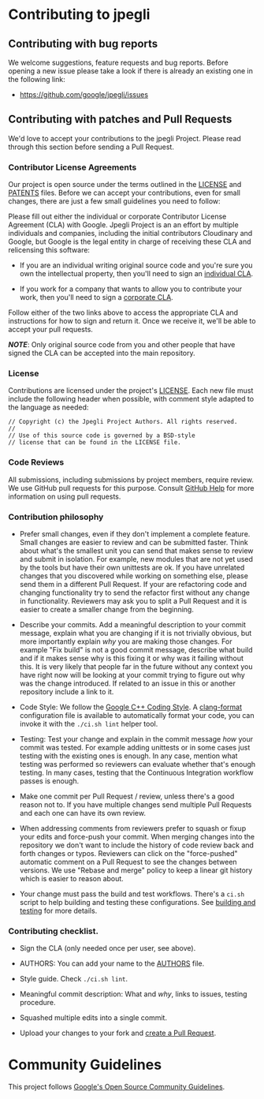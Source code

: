 # Contributing to jpegli

## Contributing with bug reports

We welcome suggestions, feature requests and bug reports. Before opening a new
issue please take a look if there is already an existing one in the following
link:

 *  https://github.com/google/jpegli/issues

## Contributing with patches and Pull Requests

We'd love to accept your contributions to the jpegli Project. Please read
through this section before sending a Pull Request.

### Contributor License Agreements

Our project is open source under the terms outlined in the [LICENSE](LICENSE)
and [PATENTS](PATENTS) files. Before we can accept your contributions, even for
small changes, there are just a few small guidelines you need to follow:

Please fill out either the individual or corporate Contributor License Agreement
(CLA) with Google. Jpegli Project is an an effort by multiple individuals and
companies, including the initial contributors Cloudinary and Google, but Google
is the legal entity in charge of receiving these CLA and relicensing this
software:

  * If you are an individual writing original source code and you're sure you
  own the intellectual property, then you'll need to sign an [individual
  CLA](https://code.google.com/legal/individual-cla-v1.0.html).

  * If you work for a company that wants to allow you to contribute your work,
  then you'll need to sign a [corporate
  CLA](https://code.google.com/legal/corporate-cla-v1.0.html).

Follow either of the two links above to access the appropriate CLA and
instructions for how to sign and return it. Once we receive it, we'll be able
to accept your pull requests.

***NOTE***: Only original source code from you and other people that have signed
the CLA can be accepted into the main repository.

### License

Contributions are licensed under the project's [LICENSE](LICENSE). Each new
file must include the following header when possible, with comment style adapted
to the language as needed:

```
// Copyright (c) the Jpegli Project Authors. All rights reserved.
//
// Use of this source code is governed by a BSD-style
// license that can be found in the LICENSE file.
```

### Code Reviews

All submissions, including submissions by project members, require review. We
use GitHub pull requests for this purpose. Consult
[GitHub Help](https://help.github.com/articles/about-pull-requests/) for more
information on using pull requests.

### Contribution philosophy

  * Prefer small changes, even if they don't implement a complete feature. Small
  changes are easier to review and can be submitted faster. Think about what's
  the smallest unit you can send that makes sense to review and submit in
  isolation. For example, new modules that are not yet used by the tools but
  have their own unittests are ok. If you have unrelated changes that
  you discovered while working on something else, please send them in a
  different Pull Request. If your are refactoring code and changing
  functionality try to send the refactor first without any change in
  functionality. Reviewers may ask you to split a Pull Request and it is
  easier to create a smaller change from the beginning.

  * Describe your commits. Add a meaningful description to your commit message,
  explain what you are changing if it is not trivially obvious, but more
  importantly explain *why* you are making those changes. For example "Fix
  build" is not a good commit message, describe what build and if it makes sense
  why is this fixing it or why was it failing without this. It is very likely
  that people far in the future without any context you have right now will be
  looking at your commit trying to figure out why was the change introduced. If
  related to an issue in this or another repository include a link to it.

  * Code Style: We follow the [Google C++ Coding
  Style](https://google.github.io/styleguide/cppguide.html). A
  [clang-format](https://clang.llvm.org/docs/ClangFormat.html) configuration
  file is available to automatically format your code, you can invoke it with
  the `./ci.sh lint` helper tool.

  * Testing: Test your change and explain in the commit message *how* your
  commit was tested. For example adding unittests or in some cases just testing
  with the existing ones is enough. In any case, mention what testing was
  performed so reviewers can evaluate whether that's enough testing. In many
  cases, testing that the Continuous Integration workflow passes is enough.

  * Make one commit per Pull Request / review, unless there's a good reason not
  to. If you have multiple changes send multiple Pull Requests and each one can
  have its own review.

  * When addressing comments from reviewers prefer to squash or fixup your
  edits and force-push your commit. When merging changes into the repository we
  don't want to include the history of code review back and forth changes or
  typos. Reviewers can click on the "force-pushed" automatic comment on a Pull
  Request to see the changes between versions. We use "Rebase and merge" policy
  to keep a linear git history which is easier to reason about.

  * Your change must pass the build and test workflows. There's a `ci.sh` script
  to help building and testing these configurations. See [building and
  testing](doc/building_and_testing.md) for more details.

### Contributing checklist.

  * Sign the CLA (only needed once per user, see above).

  * AUTHORS: You can add your name to the [AUTHORS](AUTHORS) file.

  * Style guide. Check `./ci.sh lint`.

  * Meaningful commit description: What and *why*, links to issues, testing
  procedure.

  * Squashed multiple edits into a single commit.

  * Upload your changes to your fork and [create a Pull
  Request](https://docs.github.com/en/github/collaborating-with-issues-and-pull-requests/proposing-changes-to-your-work-with-pull-requests/creating-a-pull-request).

# Community Guidelines

This project follows [Google's Open Source Community
Guidelines](https://opensource.google.com/conduct/).
